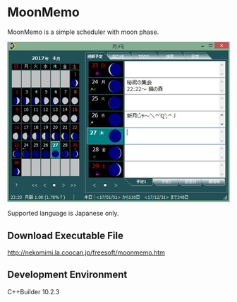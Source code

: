 # MoonMemo

MoonMemo is a simple scheduler with moon phase.

![Screenshot](screenshot.png)

Supported language is Japanese only.  

## Download Executable File
http://nekomimi.la.coocan.jp/freesoft/moonmemo.htm

## Development Environment
C++Builder 10.2.3

